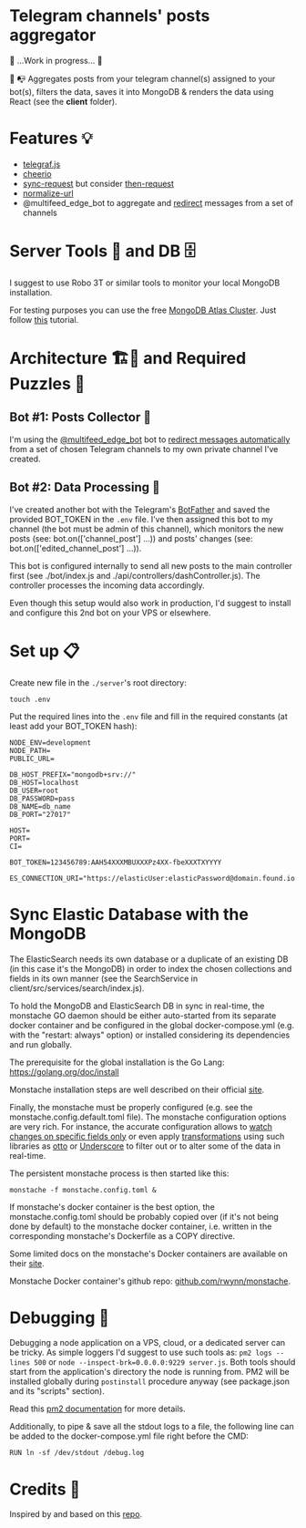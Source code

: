 # Telegram channels' posts aggregator

🚧 ...Work in progress... 🚧

📩 📭 Aggregates posts from your telegram channel(s) assigned to your bot(s), filters the data, saves it into MongoDB & renders the data using React (see the **client** folder).

# Features 💡

- [telegraf.js](https://telegraf.js.org/#/?id=features)
- [cheerio](https://www.npmjs.com/package/cheerio)
- [sync-request](https://www.npmjs.com/package/sync-request) but consider [then-request](https://github.com/then/then-request)
- [normalize-url](https://www.npmjs.com/package/normalize-url)
- @multifeed_edge_bot to aggregate and [redirect](https://github.com/galakhov/tg-channelposts-aggregator/tree/master/server) messages from a set of channels

# Server Tools 🔧 and DB 🗄️

I suggest to use Robo 3T or similar tools to monitor your local MongoDB installation.

For testing purposes you can use the free [MongoDB Atlas Cluster](https://docs.atlas.mongodb.com/reference/free-shared-limitations/#atlas-free-tier). Just follow [this](https://docs.atlas.mongodb.com/getting-started/#create-an-service-account) tutorial.

# Architecture 🏗️🧱 and Required Puzzles 🧩

## Bot #1: Posts Collector 🤖

I'm using the [@multifeed_edge_bot](https://telegra.ph/Help---multifeed-edge-bot-07-06) bot to [redirect messages automatically](https://telegra.ph/Add-new-redirection-on-multifeed-edge-bot-07-06) from a set of chosen Telegram channels to my own private channel I've created.

## Bot #2: Data Processing 🤖

I've created another bot with the Telegram's [BotFather](https://core.telegram.org/bots#6-botfather) and saved the provided BOT_TOKEN in the `.env` file. I've then assigned this bot to my channel (the bot must be admin of this channel), which monitors the new posts (see: bot.on(['channel_post'] ...)) and posts' changes (see: bot.on(['edited_channel_post'] ...)).

This bot is configured internally to send all new posts to the main controller first (see ./bot/index.js and ./api/controllers/dashController.js). The controller processes the incoming data accordingly.

Even though this setup would also work in production, I'd suggest to install and configure this 2nd bot on your VPS or elsewhere.

# Set up 📋

Create new file in the `./server`'s root directory:

```
touch .env
```

Put the required lines into the `.env` file and fill in the required constants (at least add your BOT_TOKEN hash):

```
NODE_ENV=development
NODE_PATH=
PUBLIC_URL=

DB_HOST_PREFIX="mongodb+srv://"
DB_HOST=localhost
DB_USER=root
DB_PASSWORD=pass
DB_NAME=db_name
DB_PORT="27017"

HOST=
PORT=
CI=

BOT_TOKEN=123456789:AAH54XXXMBUXXXPz4XX-fbeXXXTXYYYY

ES_CONNECTION_URI="https://elasticUser:elasticPassword@domain.found.io:9243/nameOfYourDbCollection"
```

# Sync Elastic Database with the MongoDB

The ElasticSearch needs its own database or a duplicate of an existing DB (in this case it's the MongoDB) in order to index the chosen collections and fields in its own manner (see the SearchService in client/src/services/search/index.js).

To hold the MongoDB and ElasticSearch DB in sync in real-time, the monstache GO daemon should be either auto-started from its separate docker container and be configured in the global docker-compose.yml (e.g. with the "restart: always" option) or installed considering its dependencies and run globally.

The prerequisite for the global installation is the Go Lang: https://golang.org/doc/install

Monstache installation steps are well described on their official [site](https://rwynn.github.io/monstache-site/start/).

Finally, the monstache must be properly configured (e.g. see the monstache.config.default.toml file). The monstache configuration options are very rich. For instance, the accurate configuration allows to [watch changes on specific fields only](https://rwynn.github.io/monstache-site/advanced/#watching-changes-on-specific-fields-only) or even apply [transformations](https://rwynn.github.io/monstache-site/advanced/#transformation) using such libraries as [otto](https://github.com/robertkrimen/otto) or [Underscore](http://underscorejs.org) to filter out or to alter some of the data in real-time.

The persistent monstache process is then started like this:

```
monstache -f monstache.config.toml &
```

If monstache's docker container is the best option, the monstache.config.toml should be probably copied over (if it's not being done by default) to the monstache docker container, i.e. written in the corresponding monstache's Dockerfile as a COPY directive.

Some limited docs on the monstache's Docker containers are available on their [site](https://rwynn.github.io/monstache-site/advanced/#docker).

Monstache Docker container's github repo: [github.com/rwynn/monstache](https://github.com/rwynn/monstache/tree/master/docker/release).

# Debugging 🐞

Debugging a node application on a VPS, cloud, or a dedicated server can be tricky. As simple loggers I'd suggest to use such tools as: `pm2 logs --lines 500` or `node --inspect-brk=0.0.0.0:9229 server.js`. Both tools should start from the application's directory the node is running from. PM2 will be installed globally during `postinstall` procedure anyway (see package.json and its "scripts" section).

Read this [pm2 documentation](http://pm2.keymetrics.io/docs/usage/pm2-doc-single-page/) for more details.

Additionally, to pipe & save all the stdout logs to a file, the following line can be added to the docker-compose.yml file right before the CMD:

```
RUN ln -sf /dev/stdout /debug.log
```

# Credits 🙏

Inspired by and based on this [repo](https://github.com/foreseaz/tg-channel-dashboard).
